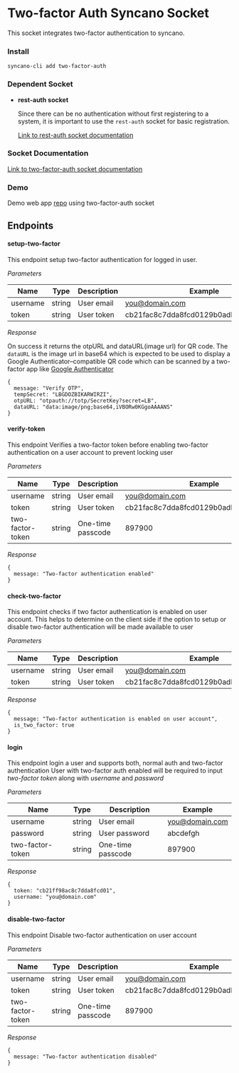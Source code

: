 # Two-factor Auth Syncano Socket

This socket integrates two-factor authentication to syncano.

### Install
```
syncano-cli add two-factor-auth
```

### Dependent Socket
* **rest-auth socket**
    
    Since there can be no authentication without first registering to a system, it is important to use the `rest-auth` socket for basic registration.

    [Link to rest-auth socket documentation](https://syncano.io/#/sockets/two-factor-auth)

### Socket Documentation
[Link to two-factor-auth socket documentation](https://syncano.io/#/sockets/two-factor-auth)


### Demo
Demo web app [repo](https://github.com/Syncano/synacno-react-demo-two-factor-auth-socket) using two-factor-auth socket

## Endpoints
#### setup-two-factor
This endpoint setup two-factor authentication for logged in user.

*_Parameters_*

| Name          | Type           | Description  | Example
| ------------- |--------------| ------------| ---------
| username      | string         | User email        | you@domain.com
| token         | string         | User token        | cb21fac8c7dda8fcd0129b0adb0254dea5c8e

*_Response_*

On success it returns the otpURL and dataURL(image url) for QR code.
The `dataURL` is the image url in base64 which is expected to be used to display a Google Authenticator–compatible QR code 
which can be scanned by a two-factor app like 
[Google Authenticator](https://play.google.com/store/apps/details?id=com.google.android.apps.authenticator2&hl=en)

```
{
  message: "Verify OTP",
  tempSecret: "LBGDOZBIKARWIRZI",
  otpURL: "otpauth://totp/SecretKey?secret=LB",
  dataURL: "data:image/png;base64,iVBORw0KGgoAAAANS"
}
```

#### verify-token
This endpoint Verifies a two-factor token before enabling two-factor authentication on a user account to prevent locking user

*_Parameters_*


| Name          | Type      | Description  | Example
| ------------- |-----------| ------------| ---------
| username      | string    | User email        | you@domain.com
| token         | string    | User token        | cb21fac8c7dda8fcd0129b0adb0254dea5c8e
| two-factor-token | string | One-time passcode | 897900

*_Response_*

```
{
  message: "Two-factor authentication enabled"
}
```

#### check-two-factor
This endpoint checks if two factor authentication is enabled on user account.
This helps to determine on the client side if the option to setup or disable two-factor authentication will be made available to user

*_Parameters_*


| Name          | Type      | Description  | Example
| ------------- |-----------| ------------| ---------
| username      | string    | User email        | you@domain.com
| token         | string    | User token        | cb21fac8c7dda8fcd0129b0adb0254dea5c8e

*_Response_*

```
{
  message: "Two-factor authentication is enabled on user account",
  is_two_factor: true
}
```

#### login
This endpoint login a user and supports both, normal auth and two-factor authentication
User with two-factor auth enabled will be required to input *two-factor token* along with *username* and *password*

*_Parameters_*


| Name          | Type      | Description  | Example
| ------------- |-----------| ------------| ---------
| username      | string    | User email        | you@domain.com
| password         | string    | User password  | abcdefgh
| two-factor-token | string | One-time passcode| 897900

*_Response_*

```
{
  token: "cb21ff98ac8c7dda8fcd01",
  username: "you@domain.com"
}
```

#### disable-two-factor
This endpoint Disable two-factor authentication on user account

*_Parameters_*


| Name          | Type      | Description  | Example
| ------------- |-----------| ------------| ---------
| username      | string    | User email        | you@domain.com
| token         | string    | User token        | cb21fac8c7dda8fcd0129b0adb0254dea5c8e
| two-factor-token | string | One-time passcode | 897900

*Response*

```
{
  message: "Two-factor authentication disabled"
}
```
